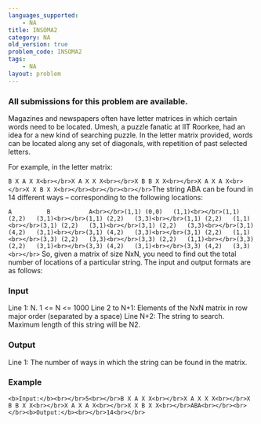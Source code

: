 ```yaml
---
languages_supported:
    - NA
title: INSOMA2
category: NA
old_version: true
problem_code: INSOMA2
tags:
    - NA
layout: problem
---
```

###  All submissions for this problem are available. 

Magazines and newspapers often have letter matrices in which certain words need to be located. Umesh, a puzzle fanatic at IIT Roorkee, had an idea for a new kind of searching puzzle. In the letter matrix provided, words can be located along any set of diagonals, with repetition of past selected letters.

For example, in the letter matrix:

`B X A X X<br></br>X A X X X<br></br>X B B X X<br></br>X A X A X<br></br>X X B X X<br></br><br></br><br></br>`The string ABA can be found in 14 different ways – corresponding to the following locations:

`A	        B	        A<br></br>(1,1)	(0,0)	(1,1)<br></br>(1,1)	(2,2)	(3,1)<br></br>(1,1)	(2,2)	(3,3)<br></br>(1,1)	(2,2)	(1,1)<br></br>(3,1)	(2,2)	(3,1)<br></br>(3,1)	(2,2)	(3,3)<br></br>(3,1)	(4,2)	(3,1)<br></br>(3,1)	(4,2)	(3,3)<br></br>(3,1)	(2,2)	(1,1)<br></br>(3,3)	(2,2)	(3,3)<br></br>(3,3)	(2,2)	(1,1)<br></br>(3,3)	(2,2)	(3,1)<br></br>(3,3)	(4,2)	(3,1)<br></br>(3,3)	(4,2)	(3,3)<br></br>` So, given a matrix of size NxN, you need to find out the total number of locations of a particular string. The input and output formats are as follows:

### Input

Line 1: N. 1 <= N <= 1000
 Line 2 to N+1: Elements of the NxN matrix in row major order (separated by a space)
 Line N+2: The string to search. Maximum length of this string will be N2.

### Output

Line 1: The number of ways in which the string can be found in the matrix.

### Example

`<b>Input:</b><br></br>5<br></br>B X A X X<br></br>X A X X X<br></br>X B B X X<br></br>X A X A X<br></br>X X B X X<br></br>ABA<br></br><br></br><b>Output:</b><br></br>14<br></br>`